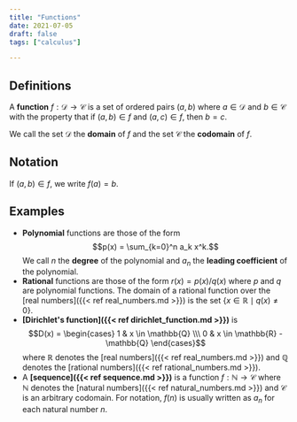 ```yaml
---
title: "Functions"
date: 2021-07-05
draft: false
tags: ["calculus"]

---
```


## Definitions
A **function** $f: \mathcal{D} \to \mathcal{C}$ is a set of ordered pairs $(a,b)$ where $a \in \mathcal{D}$ and $b \in \mathcal{C}$ with the property that if $(a,b) \in f$ and $(a,c) \in f$, then $b=c$. 

We call the set $\mathcal{D}$ the **domain** of $f$ and the set $\mathcal{C}$ the **codomain** of $f$.

## Notation
If $(a,b) \in f$, we write $f(a)=b$.

## Examples
- **Polynomial** functions are those of the form $$p(x) = \sum_{k=0}^n a_k x^k.$$ We call $n$ the **degree** of the polynomial and $a_n$ the **leading coefficient** of the polynomial.
- **Rational** functions are those of the form $r(x) = p(x)/q(x)$ where $p$ and $q$ are polynomial functions. The domain of a rational function over the [real numbers]({{< ref real_numbers.md >}}) is the set $\lbrace x \in \mathbb{R} \mid q(x) \neq 0 \rbrace$.
- **[Dirichlet's function]({{< ref dirichlet_function.md >}})** is $$D(x) = \begin{cases} 
 	1 & x \in \mathbb{Q} \\\ 
	0 & x \in \mathbb{R} - \mathbb{Q}
\end{cases}$$ where $\mathbb{R}$ denotes the [real numbers]({{< ref real_numbers.md >}}) and $\mathbb{Q}$ denotes the [rational numbers]({{< ref rational_numbers.md >}}).
- A **[sequence]({{< ref sequence.md >}})** is a function $f: \mathbb{N} \to \mathcal{C}$ where $\mathbb{N}$ denotes the [natural numbers]({{< ref natural_numbers.md >}}) and $\mathcal{C}$ is an arbitrary codomain. For notation, $f(n)$ is usually written as $a_n$ for each natural number $n$. 


